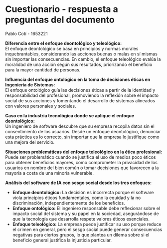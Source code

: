 # Cuestionario - respuesta a preguntas del documento
Pablo Cotí - 1653221

**Diferencia entre el enfoque deontológico y teleológico:**  
El enfoque deontológico se basa en principios y normas morales inquebrantables, considerando las acciones buenas o malas en sí mismas sin importar las consecuencias. En cambio, el enfoque teleológico evalúa la moralidad de una acción según sus resultados, priorizando el beneficio para la mayor cantidad de personas.

**Influencia del enfoque ontológico en la toma de decisiones éticas en Ingeniería de Sistemas:**  
El enfoque ontológico guía las decisiones éticas a partir de la identidad y responsabilidad del profesional, promoviendo la reflexión sobre el impacto social de sus acciones y fomentando el desarrollo de sistemas alineados con valores personales y sociales.

**Caso en la industria tecnológica donde se aplique el enfoque deontológico:**  
Un ingeniero de software descubre que su empresa recopila datos sin el consentimiento de los usuarios. Desde un enfoque deontológico, denunciar esta práctica es lo correcto, sin importar que la empresa lo justifique como una mejora del servicio.

**Situaciones problemáticas del enfoque teleológico en la ética profesional:**  
Puede ser problemático cuando se justifica el uso de medios poco éticos para obtener beneficios mayores, como comprometer la privacidad de los usuarios en nombre del bien común o tomar decisiones que favorecen a la mayoría a costa de una minoría vulnerable.

**Análisis del software de IA con sesgo social desde los tres enfoques:**
- **Enfoque deontológico:** La decisión es incorrecta porque el software viola principios éticos fundamentales, como la equidad y la no discriminación, independientemente de los beneficios.
- **Enfoque ontológico:** El ingeniero responsable debe reflexionar sobre el impacto social del sistema y su papel en la sociedad, asegurándose de que la tecnología que desarrolla respete valores éticos esenciales.
- **Enfoque teleológico:** La empresa puede justificar su uso porque reduce el crimen en general, pero el sesgo social puede generar consecuencias negativas para ciertos grupos, lo que plantea un dilema sobre si el beneficio general justifica la injusticia particular.